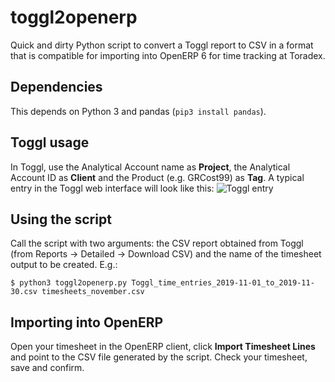 # toggl2openerp
Quick and dirty Python script to convert a Toggl report to CSV in a format that is compatible for importing into OpenERP 6 for time tracking at Toradex.

## Dependencies

This depends on Python 3 and pandas (`pip3 install pandas`).

## Toggl usage

In Toggl, use the Analytical Account name as **Project**, the Analytical Account ID as **Client** and the Product (e.g. GRCost99) as **Tag**. A typical entry in the Toggl web interface will look like this:
![Toggl entry](https://i.imgur.com/2Pch68O.png)

## Using the script

Call the script with two arguments: the CSV report obtained from Toggl (from Reports -> Detailed -> Download CSV) and the name of the timesheet output to be created. E.g.:

```shell
$ python3 toggl2openerp.py Toggl_time_entries_2019-11-01_to_2019-11-30.csv timesheets_november.csv
```

## Importing into OpenERP

Open your timesheet in the OpenERP client, click **Import Timesheet Lines** and point to the CSV file generated by the script. Check your timesheet, save and confirm.
